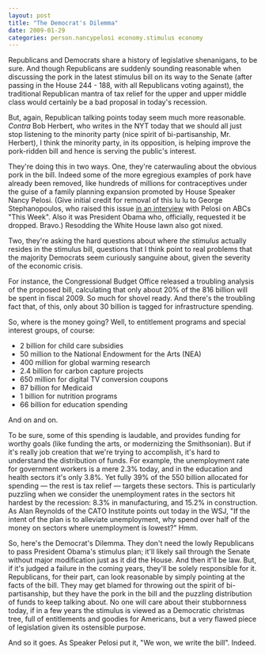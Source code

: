 ```yaml
---
layout: post
title: "The Democrat's Dilemma"
date: 2009-01-29
categories: person.nancypelosi economy.stimulus economy
---
```


Republicans and Democrats share a history of legislative shenanigans, to be
sure. And though Republicans are suddenly sounding reasonable when discussing
the pork in the latest stimulus bill on its way to the Senate (after passing in
the House 244 - 188, with all Republicans voting against), the traditional
Republican mantra of tax relief for the upper and upper middle class would
certainly be a bad proposal in today's recession.

But, again, Republican talking points today seem much more reasonable. _Contra_
 Bob Herbert, who writes in the NYT today that we should all just stop listening
to the minority party (nice spirit of bi-partisanship, Mr. Herbert), I think the
minority party, in its opposition, is helping improve the pork-ridden bill and
hence is serving the public's interest.

They're doing this in two ways. One, they're caterwauling about the obvious pork
in the bill. Indeed some of the more egregious examples of pork have already
been removed, like hundreds of millions for contraceptives under the guise of a
family planning expansion promoted by House Speaker Nancy Pelosi. (Give initial
credit for removal of this lu lu to George Stephanopoulos, who raised this issue
 [in an interview](http://abcnews.go.com/ThisWeek/story?id=6725512&amp;page=1)
with Pelosi on ABCs "This Week". Also it was President Obama who, officially,
requested it be dropped. Bravo.) Resodding the White House lawn also got nixed.

Two, they're asking the hard questions about where _the stimulus_ actually
resides in the stimulus bill, questions that I think point to real problems that
the majority Democrats seem curiously sanguine about, given the severity of the
economic crisis.

For instance, the Congressional Budget Office released a troubling analysis of
the proposed bill, calculating that only about 20% of the 816 billion will be
spent in fiscal 2009. So much for shovel ready. And there's the troubling fact
that, of this, only about 30 billion is tagged for infrastructure spending.

So, where is the money going? Well, to entitlement programs and special interest
groups, of course:

<ul> <li> 2 billion for child care subsidies </li> <li> 50 million to the
National Endowment for the Arts (NEA) </li> <li> 400 million for global warming
research </li> <li> 2.4 billion for carbon capture projects </li> <li> 650
million for digital TV conversion coupons </li> <li> 87 billion for Medicaid
</li> <li> 1 billion for nutrition programs </li> <li> 66 billion for
education spending </li> </ul> 

And on and on.

To be sure, some of this spending is laudable, and provides funding for worthy
goals (like funding the arts, or modernizing the Smithsonian). But if it's
really job creation that we're trying to accomplish, it's hard to understand the
distribution of funds. For example, the unemployment rate for government workers
is a mere 2.3% today, and in the education and health sectors it's only 3.8%.
Yet fully 39% of the 550 billion allocated for spending &mdash; the rest is tax
relief &mdash; targets these sectors. This is particularly puzzling when we
consider the unemployment rates in the sectors hit hardest by the recession:
8.3% in manufacturing, and 15.2% in construction. As Alan Reynolds of the CATO
Institute points out today in the WSJ, "If the intent of the plan is to
alleviate unemployment, why spend over half of the money on sectors where
unemployment is lowest?" Hmm.

So, here's the Democrat's Dilemma. They don't need the lowly Republicans to pass
President Obama's stimulus plan; it'll likely sail through the Senate without
major modification just as it did the House. And then it'll be law. But, if it's
judged a failure in the coming years, they'll be solely responsible for it.
Republicans, for their part, can look reasonable by simply pointing at the facts
of the bill. They may get blamed for throwing out the spirit of bi-partisanship,
but they have the pork in the bill and the puzzling distribution of funds to
keep talking about. No one will care about their stubbornness today, if in a few
years the stimulus is viewed as a Democratic christmas tree, full of
entitlements and goodies for Americans, but a very flawed piece of legislation
given its ostensible purpose.

And so it goes. As Speaker Pelosi put it, "We won, we write the bill".
Indeed.
